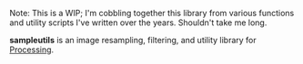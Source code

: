 Note: This is a WIP; I'm cobbling together this library from various functions and utility scripts I've written over the years. Shouldn't take me long.

**sampleutils** is an image resampling, filtering, and utility library for [Processing](https://processing.org/).